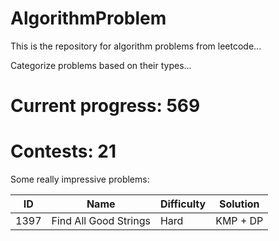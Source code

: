 # AlgorithmProblem
This is the repository for algorithm problems from leetcode...

Categorize problems based on their types...


# Current progress: 569

# Contests: 21

Some really impressive problems:

ID | Name | Difficulty | Solution
 ---- | ----------- | -------- | ------
1397|Find All Good Strings| Hard | KMP + DP
